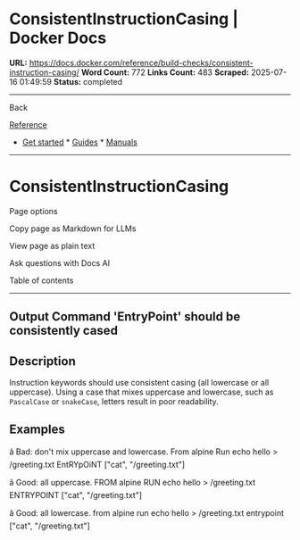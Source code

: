# ConsistentInstructionCasing | Docker Docs

**URL:** https://docs.docker.com/reference/build-checks/consistent-instruction-casing/
**Word Count:** 772
**Links Count:** 483
**Scraped:** 2025-07-16 01:49:59
**Status:** completed

---

Back

[Reference](https://docs.docker.com/reference/)

  * [Get started](https://docs.docker.com/get-started/)   * [Guides](https://docs.docker.com/guides/)   * [Manuals](https://docs.docker.com/manuals/)

* * *

# ConsistentInstructionCasing

Page options

Copy page as Markdown for LLMs

View page as plain text

Ask questions with Docs AI

Table of contents

* * *

## Output               Command 'EntryPoint' should be consistently cased

## Description

Instruction keywords should use consistent casing \(all lowercase or all uppercase\). Using a case that mixes uppercase and lowercase, such as `PascalCase` or `snakeCase`, letters result in poor readability.

## Examples

â Bad: don't mix uppercase and lowercase.               From alpine     Run echo hello > /greeting.txt     EntRYpOiNT ["cat", "/greeting.txt"]

â Good: all uppercase.               FROM alpine     RUN echo hello > /greeting.txt     ENTRYPOINT ["cat", "/greeting.txt"]

â Good: all lowercase.               from alpine     run echo hello > /greeting.txt     entrypoint ["cat", "/greeting.txt"]